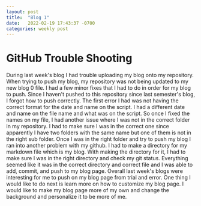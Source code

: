 ```yaml
---
layout: post
title:  "Blog 1"
date:   2022-02-19 17:43:37 -0700
categories: weekly post
---
```


# GitHub Trouble Shooting

During last week's blog I had trouble uploading my blog onto my repository. When trying to push my blog, my repository was not being updated to my new blog 0 file. I had a few minor fixes that I had to do in order for my blog to push. Since I haven't pushed to this repository since last semester's blog, I forgot how to push correctly. The first error I had was not having the correct format for the date and name on the script. I had a different date and name on the file name and what was on the script. So once I fixed the names on my file, I had another issue where I was not in the correct folder in my repository. I had to make sure I was in the correct one since apparently I have two folders with the same name but one of them is not in the right sub folder. Once I was in the right folder and try to push my blog I ran into another problem with my github. I had to make a directory for my markdown file which is my blog. With making the directory for it, I had to make sure I was in the right directory and check my git status. Everything seemed like it was in the correct directory and correct file and I was able to add, commit, and push to my blog page. Overall last week's blogs were interesting for me to push on my blog page from trial and error. One thing I would like to do next is learn more on how to customize my blog page. I would like to make my blog page more of  my own and change the background and personalize it to be more of me.

